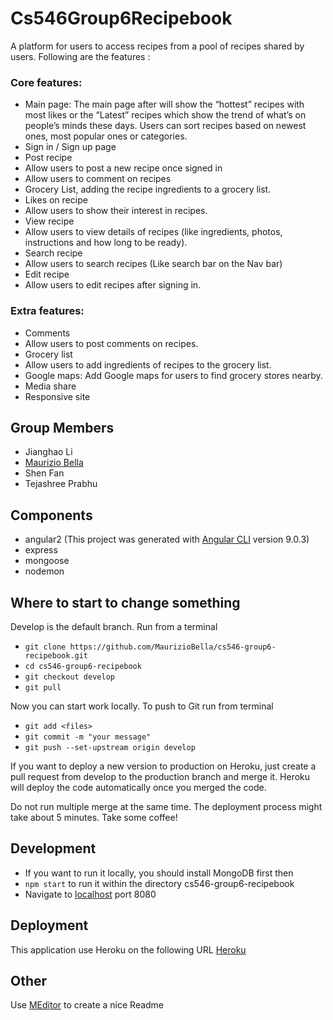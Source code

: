 # Cs546Group6Recipebook

A platform for users to access recipes from a pool of recipes shared by users. Following are the features :

### Core features: 
- Main page: The main page after will show the “hottest” recipes with most likes or the “Latest” recipes which show the trend of what’s on people’s minds these days.  Users can sort recipes based on newest ones, most popular ones or categories.
- Sign in / Sign up page
- Post recipe
- Allow users to post a new recipe once signed in
- Allow users to comment on recipes
- Grocery List, adding the recipe ingredients to a grocery list.
- Likes on recipe
- Allow users to show their interest in recipes.
- View recipe
- Allow users to view details of recipes (like ingredients, photos, instructions and how long to be ready).
- Search recipe
- Allow users to search recipes (Like search bar on the Nav bar)
- Edit recipe
- Allow users to edit recipes after signing in.

### Extra features:
- Comments
- Allow users to post comments on recipes.
- Grocery list
- Allow users to add ingredients of recipes to the grocery list.
- Google maps: Add Google maps for users to find grocery stores nearby.
- Media share
- Responsive site


## Group Members
- Jianghao Li
- [Maurizio Bella](https://github.com/MaurizioBella/)
- Shen Fan
- Tejashree Prabhu

## Components
- angular2 (This project was generated with [Angular CLI](https://github.com/angular/angular-cli) version 9.0.3)
- express
- mongoose
- nodemon

## Where to start to change something
Develop is the default branch. Run from a terminal

- `git clone https://github.com/MaurizioBella/cs546-group6-recipebook.git`
- `cd cs546-group6-recipebook`
- `git checkout develop`
- `git pull`

Now you can start work locally. To push to Git run from terminal

- `git add <files>`
- `git commit -m "your message"`
- `git push --set-upstream origin develop`

If you want to deploy a new version to production on Heroku, just create a pull request from develop to the production branch and merge it.
Heroku will deploy the code automatically once you merged the code.

Do not run multiple merge at the same time. The deployment process might take about 5 minutes. Take some coffee!


## Development
- If you want to run it locally, you should install MongoDB first then
- `npm start` to run it within the directory cs546-group6-recipebook
- Navigate to [localhost](http://localhost:8080/) port 8080

## Deployment
This application use Heroku on the following URL  [Heroku](https://cs546-group6-recipebook.herokuapp.com/) 

## Other
Use [MEditor](https://pandao.github.io/editor.md/en.html) to create a nice Readme
